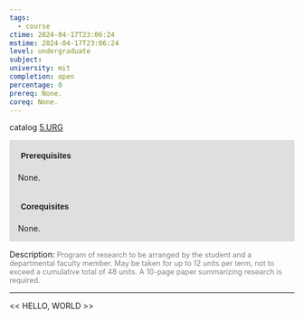 ```yaml
---
tags:
  - course
ctime: 2024-04-17T23:06:24
mstime: 2024-04-17T23:06:24
level: undergraduate
subject: 
university: mit
completion: open
percentage: 0
prereq: None.
coreq: None.
---
```


catalog [5.URG](http://student.mit.edu/catalog/m5b.html#5.URG)

<span style="display: block; padding: 15px; background-color: rgb(100, 100, 100, 0.2);"><font id="m_prereq3297_0" style="display: block; font-family: Arial, sans-serif; font-weight: bold; padding: 5px">Prerequisites</font><br><span id="prereq3297_0">None.</span></span>
<span style="display: block; padding: 15px; background-color: rgb(100, 100, 100, 0.2);"><font id="m_coreq3297_0" style="display: block; font-family: Arial, sans-serif; font-weight: bold; padding: 5px">Corequisites</font><br><span id="coreq3297_0">None.</span></span>

<font style="">Description:</font>
<font style="color: grey; font-size: 0.8rem;">Program of research to be arranged by the student and a departmental faculty member. May be taken for up to 12 units per term, not to exceed a cumulative total of 48 units. A 10-page paper summarizing research is required.</font>



---

<< HELLO, WORLD >>
